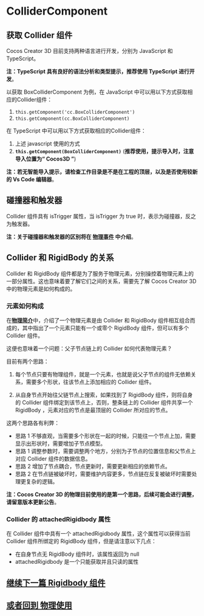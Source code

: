 # ColliderComponent

## 获取 Collider 组件

Cocos Creator 3D 目前支持两种语言进行开发，分别为 JavaScript 和 TypeScript。

**注：TypeScript 具有良好的语法分析和类型提示，推荐使用 TypeScript 进行开发**。

以获取 BoxColliderComponent 为例，在 JavaScript 中可以用以下方式获取相应的Collider组件：

1. `this.getComponent('cc.BoxColliderComponent')`
2. `this.getComponent(cc.BoxColliderComponent)`

在 TypeScript 中可以用以下方式获取相应的Collider组件：

1. 上述 javascript 使用的方式
2. **`this.getComponent(BoxColliderComponent)`** (**推荐使用，提示导入时，注意导入位置为“ Cocos3D ”**)

**注：若无智能导入提示，请检查工作目录是不是在工程的顶层，以及是否使用较新的 Vs Code 编辑器**。

## 碰撞器和触发器

Collider 组件具有 isTrigger 属性，当 isTrigger 为 true 时，表示为碰撞器，反之为触发器。

**注：关于碰撞器和触发器的区别将在 [物理事件](physics-event.md) 中介绍**。

## Collider 和 RigidBody 的关系

Collider 和 RigidBody 组件都是为了服务于物理元素，分别操控着物理元素上的一部分属性。这也意味着要了解它们之间的关系，需要先了解 Cocos Creator 3D 中的物理元素是如何构成的。

### 元素如何构成

在[**物理简介**](./../physics.md)中，介绍了一个物理元素是由 Collider 和 RigidBody 组件相互组合而成的，其中指出了一个元素只能有一个或零个 RigidBody 组件，但可以有多个 Collider 组件。

这便也意味着一个问题：父子节点链上的 Collider 如何代表物理元素？

目前有两个思路：

1. 每个节点只要有物理组件，就是一个元素，也就是说父子节点的组件无依赖关系，需要多个形状，往该节点上添加相应的 Collider 组件。

2. 从自身节点开始往父链节点上搜索，如果找到了 RigidBody 组件，则将自身的 Collider 组件绑定到该节点上，否则，整条链上的 Collider 组件共享一个 RigidBody ，元素对应的节点是最顶层的 Collider 所对应的节点。

这两个思路各有利弊：

- 思路 1 不够直观，当需要多个形状在一起的时候，只能往一个节点上加，需要显示出形状时，需要增加子节点模型。
- 思路 1 调整参数时，需要调整两个地方，分别为子节点的位置信息和父节点上对应 Collider 组件的数据信息。
- 思路 2 增加了节点耦合，节点更新时，需要更新相应的依赖节点。
- 思路 2 在节点链被破坏时，需要维护内容更多，节点链在反复被破坏时需要处理更复杂的逻辑。

**注：Cocos Creator 3D 的物理目前使用的是第一个思路，后续可能会进行调整，请留意版本更新公告**。

### Collider 的 attachedRigidbody 属性

在 Collider 组件中具有一个 attachedRigidbody 属性，这个属性可以获得当前 Collider 组件所绑定的 RigidBody 组件，但是请注意以下几点：

- 在自身节点无 RigidBody 组件时，该属性返回为 null
- attachedRigidbody 是一个只能获取并且只读的属性

## [**继续下一篇** Rigidbody 组件](physics-rigidbody.md)

## [**或者回到** 物理使用](./../physics-use.md)
